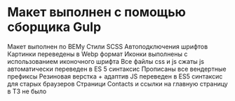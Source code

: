 # Макет выполнен с помощью сборщика Gulp
Макет выполнен по BEMу
Стили SCSS
Автоподключения шрифтов
Картинки переведены в Webp формат
Иконки выполнены с использованием иконочного шрифта
Все файлы css и js сжаты
js автоматически переведен в ES 5 синтаксис
Прописаны все вендертные префиксы
Резиновая верстка + адаптив
JS переведен в ES5 синтаксис для старых браузеров
Страници Contacts и ссылки на главную страницу в ТЗ не было

